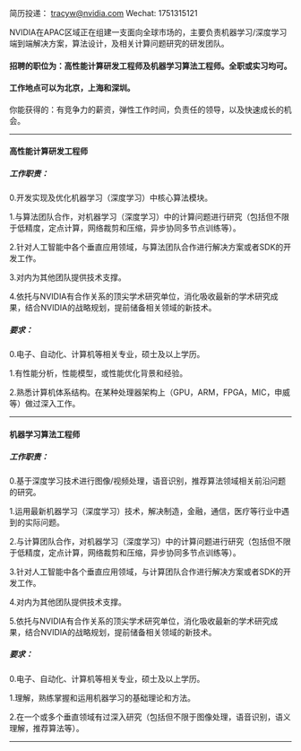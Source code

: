 简历投递：  tracyw@nvidia.com  Wechat: 1751315121

NVIDIA在APAC区域正在组建一支面向全球市场的，主要负责机器学习/深度学习端到端解决方案，算法设计，及相关计算问题研究的研发团队。

#### 招聘的职位为：高性能计算研发工程师及机器学习算法工程师。全职或实习均可。

#### 工作地点可以为北京，上海和深圳。

你能获得的：有竞争力的薪资，弹性工作时间，负责任的领导，以及快速成长的机会。

----

#### 高性能计算研发工程师

##### 工作职责：

0.开发实现及优化机器学习（深度学习）中核心算法模块。

1.与算法团队合作，对机器学习（深度学习）中的计算问题进行研究（包括但不限于低精度，定点计算，网络裁剪和压缩，异步协同多节点训练等）。

2.针对人工智能中各个垂直应用领域，与算法团队合作进行解决方案或者SDK的开发工作。

3.对内为其他团队提供技术支撑。

4.依托与NVIDIA有合作关系的顶尖学术研究单位，消化吸收最新的学术研究成果，结合NVIDIA的战略规划，提前储备相关领域的新技术。

##### 要求：

0.电子、自动化、计算机等相关专业，硕士及以上学历。

1.有性能分析，性能模型，或性能优化背景和经验。

2.熟悉计算机体系结构。在某种处理器架构上（GPU，ARM，FPGA，MIC，申威等）做过深入工作。


----

#### 机器学习算法工程师

##### 工作职责：

0.基于深度学习技术进行图像/视频处理，语音识别，推荐算法领域相关前沿问题的研究。

1.运用最新机器学习（深度学习）技术，解决制造，金融，通信，医疗等行业中遇到的实际问题。

2.与计算团队合作，对机器学习（深度学习）中的计算问题进行研究（包括但不限于低精度，定点计算，网络裁剪和压缩，异步协同多节点训练等）。

3.针对人工智能中各个垂直应用领域，与计算团队合作进行解决方案或者SDK的开发工作。

4.对内为其他团队提供技术支撑。

5.依托与NVIDIA有合作关系的顶尖学术研究单位，消化吸收最新的学术研究成果，结合NVIDIA的战略规划，提前储备相关领域的新技术。

##### 要求：

0.电子、自动化、计算机等相关专业，硕士及以上学历。

1.理解，熟练掌握和运用机器学习的基础理论和方法。

2.在一个或多个垂直领域有过深入研究（包括但不限于图像处理，语音识别，语义理解，推荐算法等）。

----

